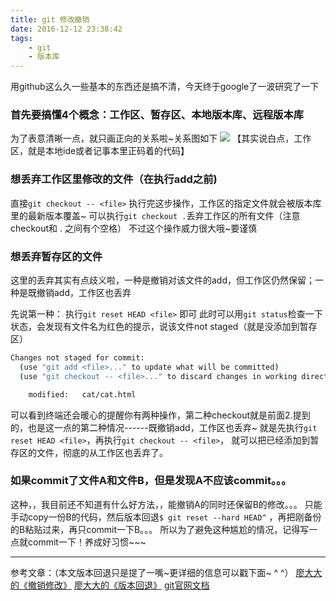 ```yaml
---
title: git 修改撤销
date: 2016-12-12 23:38:42
tags:
    - git
    - 版本库
---
```

用github这么久一些基本的东西还是搞不清，今天终于google了一波研究了一下
### 首先要搞懂4个概念：工作区、暂存区、本地版本库、远程版本库
为了表意清晰一点，就只画正向的关系啦~关系图如下
![](/image/2016-12-12-git_note/git_4_things.png)
【其实说白点，工作区，就是本地ide或者记事本里正码着的代码】
<!--more-->
### 想丢弃工作区里修改的文件（在执行add之前)
直接`git checkout -- <file>`
执行完这步操作，工作区的指定文件就会被版本库里的最新版本覆盖~
可以执行`git checkout .`丢弃工作区的所有文件（注意checkout和 . 之间有个空格）
不过这个操作威力很大哦~要谨慎
### 想丢弃暂存区的文件
这里的丢弃其实有点歧义啦，一种是撤销对该文件的add，但工作区仍然保留；一种是既撤销add，工作区也丢弃

先说第一种：
执行`git reset HEAD <file>`  即可
此时可以用`git status`检查一下状态，会发现有文件名为红色的提示，说该文件not staged（就是没添加到暂存区）
```bash
Changes not staged for commit:
  (use "git add <file>..." to update what will be committed)
  (use "git checkout -- <file>..." to discard changes in working directory)

	modified:   cat/cat.html
```
可以看到终端还会暖心的提醒你有两种操作，第二种checkout就是前面2.提到的，也是这一点的第二种情况------既撤销add，工作区也丢弃~
就是先执行`git reset HEAD <file>`，再执行`git checkout -- <file>`，
就可以把已经添加到暂存区的文件，彻底的从工作区也丢弃了。
### 如果commit了文件A和文件B，但是发现A不应该commit。。。
这种，，我目前还不知道有什么好方法，，能撤销A的同时还保留B的修改。。。
只能手动copy一份B的代码，然后版本回退`$ git reset --hard HEAD^`  ，再把刚备份的B粘贴过来，再只commit一下B。。。
所以为了避免这种尴尬的情况，记得写一点就commit一下！养成好习惯~~~





****************
参考文章：（本文版本回退只是提了一嘴~更详细的信息可以戳下面~ ^ ^）
[廖大大的《撤销修改》](http://www.liaoxuefeng.com/wiki/0013739516305929606dd18361248578c67b8067c8c017b000/001374831943254ee90db11b13d4ba9a73b9047f4fb968d000)
[廖大大的《版本回退》](http://www.liaoxuefeng.com/wiki/0013739516305929606dd18361248578c67b8067c8c017b000/0013744142037508cf42e51debf49668810645e02887691000)
[git官网文档](https://git-scm.com/book/en/v2/Git-Basics-Undoing-Things)
